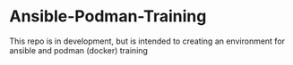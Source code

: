 # Ansible-Podman-Training
This repo is in development, but is intended to creating an environment for ansible and podman (docker) training
